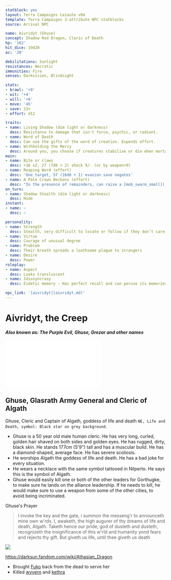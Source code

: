 ```yaml
---
statblock: yes
layout: Terra Campaigns Leiaute v04
template: Terra Campaigns 3-attribute NPC statblocks
source: Arrival NPC

name: Aivridyt (Ghuse)
concept: Shadow Red Dragon, Cleric of Death
hp: '162'
hit_dice: 19d20
ac: '20'

debilitations: Sunlight
resistances: Necrotic
immunities: Fire
senses: Darkvision, Blindsight

stats:
- brawl: '+9'
- wit: '+4'
- will: '+6'
- move: '45'
- save: 13+
- effort: d12

traits:
- name: Living Shadow (dim light or darkness)
  desc: Resistance to damage that isn't force, psychic, or radiant.
- name: Word of Death
  desc: Can use the gifts of the word of creation. Expends effort.
- name: Withholding the Mercy
  desc: Around you, you choose if creatures stabilise or die when mortally wounded.
main:
- name: Bite or claws
  desc: +16 x2, 27 (7d6 + 2) shock 9/- (or by weapon+9)
- name: Reaping Word (effort)
  desc: 'One target, 57 (16d6 + 1) evasion save negates'
- name: A Pale Crown Beckons (effort)
  desc: "In the presence of remainders, can raise a [mob_swarm_small](../../_gm/statblocks/mob_swarm_small.md)"
on_turn:
- name: Shadow Stealth (dim light or darkness)
  desc: Hide
instant:
- name: ~
  desc: ~

personality:
- name: Strength
  desc: Stealth, very difficult to locate or follow if they don’t care to be pursued
- name: Virtue
  desc: Courage of unusual degree
- name: Problem
  desc: Their breath spreads a loathsome plague to strangers
- name: Desire
  desc: Power
roleplay:
- name: Aspect
  desc: Looks transluscent
- name: Idiosyncrasy
  desc: Eidetic memory - Has perfect recall and can peruse its memories like films or photographs.

npc_link: '[aivridyt](aivridyt.md)'
---
```


# Aivridyt, the Creep
***Also known as: The Purple Evil, Ghuse, Grezar and other names***

![Dramatis Personae Aivridyt, the Creep](../../_published/arrival/abridged.md#Dramatis%20Personae%20Aivridyt,%20the%20Creep)

## Ghuse, Glasrath Army General and Cleric of Algath

Ghuse, Cleric and Captain of Algath, goddess of life and death `NE, Life and Death, symbol: Black star on grey background`.

- Ghuse is a 50 year old male human cleric. He has very long, curled, golden hair shaved on both sides and golden eyes. He has rugged, dirty, black skin. He stands 177cm (5'9") tall and has a muscular build. He has a diamond-shaped, average face. He has severe scoliosis.
- He worships Algath the goddess of life and death. He has a bad joke for every situation.
- He wears a necklace with the same symbol tattooed in Nilperto. He says this is the symbol of Algath. 
- Ghuse would easily kill one or both of the other leaders for Gorthugke, to make sure he lands on the alliance leadership. If he needs to kill, he would make sure to use a weapon from some of the other cities, to avoid being incriminated.

Ghuse's Prayer
> I invoke the key and the gate, i summon the messeng'r to announceth mine own w'rds. I, awaketh, the high augurer of thy dreams of life and death, Algath. Taketh hence our pride, god of dusteth and dusteth, recognizeth the insignificance of this w'rld and humanity yond fears and rejects thy gift. But giveth us life, until thee giveth us death

![](https://i.imgur.com/BerDgmv.png)

https://darksun.fandom.com/wiki/Athasian_Dragon

- Brought [Fuko](Fuko.md) back from the dead to serve her
- Killed [wyvern](wyvern.md) and [kethra](kethra.md)